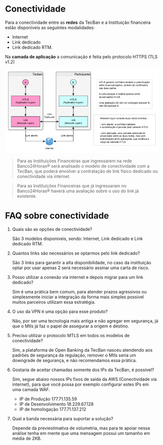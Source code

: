 # Conectividade

Para a conectividade entre as **redes** da TecBan e a Instituição financeira estão disponíveis as seguintes modalidades:

- Internet
- Link dedicado
- Link dedicado RTM.

Na **camada de aplicação** a comunicação é feita pelo protocolo HTTPS (TLS v1.2)

![Representação dos modelos de conectividade possíveis](../images/Conectividade_2.png)

> Para as Instituições Financeiras que ingressarem na rede Banco24Horas® será analisado o modelo de conectividade com a TecBan, que poderá envolver a contratação de link físico dedicado ou conectividade via internet. 

> Para as Instituições Financeiras que já ingressaram no Banco24Horas® haverá uma avaliação sobre o uso do link já existente.


# FAQ sobre conectividade

1. Quais são as opções de conectividade?

    São 3 modelos disponíveis, sendo: Internet, Link dedicado e Link dedicado RTM.

2. Quantos links são necessários se optarmos pelo link dedicado?

    São 3 links para garantir a alta disponibilidade, no caso da instituição optar por usar apenas 2 será necessário assinar uma carta de risco.

3. Posso utilizar a conexão via internet e depois migrar para um link dedicado?

    Sim é uma prática bem comum, para atender prazos agressivos ou simplesmente iniciar a integração da forma mais simples possível muitos parceiros utilizam essa estratégia.

4. O uso da VPN é uma opção para esse produto?

    Não, por ser uma tecnologia mais antiga e não agregar em segurança, já que o Mtls já faz o papel de assegurar a origem e destino.

5. Preciso utilizar o protocolo MTLS em todos os modelos de conectividade?

    Sim, a plataforma de Open Banking da TecBan nasceu atendendo aos padrões de segurança da regulação, remover o Mtls seria um downgrade de segurança, e não recomendamos essa prática.

6. Gostaria de aceitar chamadas somente dos IPs da TecBan, é possível?

    Sim, segue abaixo nossos IPs fixos de saída da AWS (Conectividade via internet), para que você possa por exemplo configurar estes IPs em uma camada WAF.
    - IP de Produção 177.71.135.59
    - IP de Desenvolvimento 18.229.67.128
    - IP de homologação 177.71.137.212

7. Qual a banda necessária para suportar a solução?

    Depende da previestimativa de volumetria, mas para te apoiar nessa análise tenha em mente que uma mensagem possui um tamanho em média de 2KB.
